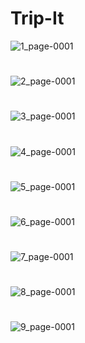 # Trip-It

![1_page-0001](https://user-images.githubusercontent.com/80318226/219283857-8ab97511-e934-4bb0-81bd-52acf69e4ad1.jpg)
#
![2_page-0001](https://user-images.githubusercontent.com/80318226/219283879-082b52e9-947d-4756-a118-8d8d7f879062.jpg)
#
![3_page-0001](https://user-images.githubusercontent.com/80318226/219283911-891d4610-5b07-4002-b163-74a74407ae4b.jpg)
#
![4_page-0001](https://user-images.githubusercontent.com/80318226/219283950-ee4a34fd-862c-42cc-b56d-c74345c34164.jpg)
#
![5_page-0001](https://user-images.githubusercontent.com/80318226/219284188-9aa1382c-4974-46f5-bcbb-1c122624866f.jpg)
#
![6_page-0001](https://user-images.githubusercontent.com/80318226/219284210-51fe5ba5-af89-4926-8bfa-3c8f3334ca79.jpg)
#
![7_page-0001](https://user-images.githubusercontent.com/80318226/219284240-70bc8a5d-4a58-43ac-80a1-d93949ed50e9.jpg)
#
![8_page-0001](https://user-images.githubusercontent.com/80318226/219284278-6e094213-c8f5-4733-ade1-5d615ad84547.jpg)
#
![9_page-0001](https://user-images.githubusercontent.com/80318226/219284416-82fd11e4-51f7-4bd0-a260-3e6824a53a41.jpg)


